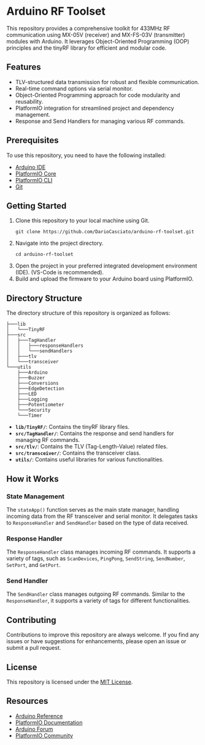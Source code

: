 
# Arduino RF Toolset

This repository provides a comprehensive toolkit for 433MHz RF communication using MX-05V (receiver) and MX-FS-03V (transmitter) modules with Arduino. It leverages Object-Oriented Programming (OOP) principles and the tinyRF library for efficient and modular code.

## Features

- TLV-structured data transmission for robust and flexible communication.
- Real-time command options via serial monitor.
- Object-Oriented Programming approach for code modularity and reusability.
- PlatformIO integration for streamlined project and dependency management.
- Response and Send Handlers for managing various RF commands.

## Prerequisites

To use this repository, you need to have the following installed:

- [Arduino IDE](https://www.arduino.cc/en/software)
- [PlatformIO Core](https://platformio.org/platformio-ide)
- [PlatformIO CLI](https://docs.platformio.org/en/latest/core/installation.html)
- [Git](https://git-scm.com/)

## Getting Started

1. Clone this repository to your local machine using Git.
   ```
   git clone https://github.com/DarioCasciato/arduino-rf-toolset.git
   ```
2. Navigate into the project directory.
   ```
   cd arduino-rf-toolset
   ```
3. Open the project in your preferred integrated development environment (IDE). (VS-Code is recommended).
4. Build and upload the firmware to your Arduino board using PlatformIO.

## Directory Structure

The directory structure of this repository is organized as follows:

```
├───lib
│   └───TinyRF
├───src
│   ├───TagHandler
│   │   ├───responseHandlers
│   │   └───sendHandlers
│   ├───tlv
│   └───transceiver
└───utils
    ├───Arduino
    ├───Buzzer
    ├───Conversions
    ├───EdgeDetection
    ├───LED
    ├───Logging
    ├───Potentiometer
    └───Security
    └───Timer
```

- **`lib/TinyRF/`**: Contains the tinyRF library files.
- **`src/TagHandler/`**: Contains the response and send handlers for managing RF commands.
- **`src/tlv/`**: Contains the TLV (Tag-Length-Value) related files.
- **`src/transceiver/`**: Contains the transceiver class.
- **`utils/`**: Contains useful libraries for various functionalities.

## How it Works

### State Management

The `stateApp()` function serves as the main state manager, handling incoming data from the RF transceiver and serial monitor. It delegates tasks to `ResponseHandler` and `SendHandler` based on the type of data received.

### Response Handler

The `ResponseHandler` class manages incoming RF commands. It supports a variety of tags, such as `ScanDevices`, `PingPong`, `SendString`, `SendNumber`, `SetPort`, and `GetPort`.

### Send Handler

The `SendHandler` class manages outgoing RF commands. Similar to the `ResponseHandler`, it supports a variety of tags for different functionalities.

## Contributing

Contributions to improve this repository are always welcome. If you find any issues or have suggestions for enhancements, please open an issue or submit a pull request.

## License

This repository is licensed under the [MIT License](LICENSE).

## Resources

- [Arduino Reference](https://www.arduino.cc/reference/en/)
- [PlatformIO Documentation](https://docs.platformio.org/)
- [Arduino Forum](https://forum.arduino.cc/)
- [PlatformIO Community](https://community.platformio.org/)

